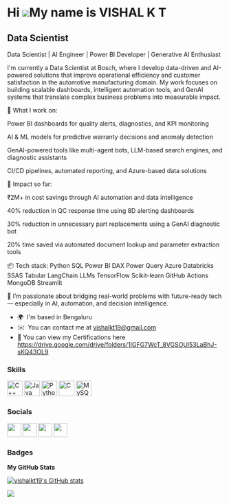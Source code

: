 Hi ![](https://user-images.githubusercontent.com/18350557/176309783-0785949b-9127-417c-8b55-ab5a4333674e.gif)My name is VISHAL K T
==================================================================================================================================

Data Scientist
----------

Data Scientist | AI Engineer | Power BI Developer | Generative AI Enthusiast

I'm currently a Data Scientist at Bosch, where I develop data-driven and AI-powered solutions that improve operational efficiency and customer satisfaction in the automotive manufacturing domain. My work focuses on building scalable dashboards, intelligent automation tools, and GenAI systems that translate complex business problems into measurable impact.

🔧 What I work on:

Power BI dashboards for quality alerts, diagnostics, and KPI monitoring

AI & ML models for predictive warranty decisions and anomaly detection

GenAI-powered tools like multi-agent bots, LLM-based search engines, and diagnostic assistants

CI/CD pipelines, automated reporting, and Azure-based data solutions

🚀 Impact so far:

₹2M+ in cost savings through AI automation and data intelligence

40% reduction in QC response time using 8D alerting dashboards

30% reduction in unnecessary part replacements using a GenAI diagnostic bot

20% time saved via automated document lookup and parameter extraction tools

📦 Tech stack:
Python SQL Power BI DAX Power Query Azure Databricks SSAS Tabular
LangChain LLMs TensorFlow Scikit-learn GitHub Actions MongoDB Streamlit

🎯 I’m passionate about bridging real-world problems with future-ready tech — especially in AI, automation, and decision intelligence.


* 🌍  I'm based in Bengaluru
* ✉️  You can contact me at [vishalkt19@gmail.com](mailto:vishalkt19@gmail.com)
* 💾 You can view my Certifications here 
https://drive.google.com/drive/folders/1IGFG7WcT_8VGSOUl53LaBhJ-sKQ43OL9

### Skills


<p align="left">
<a href="https://docs.microsoft.com/en-us/cpp/?view=msvc-170" target="_blank" rel="noreferrer"><img src="https://raw.githubusercontent.com/danielcranney/readme-generator/main/public/icons/skills/cplusplus-colored.svg" width="36" height="36" alt="C++" /></a>
<a href="https://www.oracle.com/java/" target="_blank" rel="noreferrer"><img src="https://raw.githubusercontent.com/danielcranney/readme-generator/main/public/icons/skills/java-colored.svg" width="36" height="36" alt="Java" /></a>
<a href="https://www.python.org/" target="_blank" rel="noreferrer"><img src="https://raw.githubusercontent.com/danielcranney/readme-generator/main/public/icons/skills/python-colored.svg" width="36" height="36" alt="Python" /></a>
<a href="https://docs.microsoft.com/en-us/cpp/?view=msvc-170" target="_blank" rel="noreferrer"><img src="https://raw.githubusercontent.com/danielcranney/readme-generator/main/public/icons/skills/c-colored.svg" width="36" height="36" alt="C" /></a>
<a href="https://www.mysql.com/" target="_blank" rel="noreferrer"><img src="https://raw.githubusercontent.com/danielcranney/readme-generator/main/public/icons/skills/mysql-colored.svg" width="36" height="36" alt="MySQL" /></a>
</p>


### Socials

<p align="left"> <a href="https://discord.com/users/VISHAL KT#8014" target="_blank" rel="noreferrer"><img src="https://raw.githubusercontent.com/danielcranney/readme-generator/main/public/icons/socials/discord.svg" width="32" height="32" /></a> <a href="https://www.github.com/vishalkt19" target="_blank" rel="noreferrer"><img src="https://raw.githubusercontent.com/danielcranney/readme-generator/main/public/icons/socials/github.svg" width="32" height="32" /></a> <a href="http://www.instagram.com/vishalkt19" target="_blank" rel="noreferrer"><img src="https://raw.githubusercontent.com/danielcranney/readme-generator/main/public/icons/socials/instagram.svg" width="32" height="32" /></a> <a href="https://www.linkedin.com/in/vishal-k-t-785062231" target="_blank" rel="noreferrer"><img src="https://raw.githubusercontent.com/danielcranney/readme-generator/main/public/icons/socials/linkedin.svg" width="32" height="32" /></a></p>

### Badges

<b>My GitHub Stats</b>

<a href="http://www.github.com/vishalkt19"><img src="https://github-readme-stats.vercel.app/api?username=vishalkt19&show_icons=true&hide=&count_private=true&title_color=0891b2&text_color=ffffff&icon_color=0891b2&bg_color=1c1917&hide_border=true&show_icons=true" alt="vishalkt19's GitHub stats" /></a>

<a href="http://www.github.com/vishalkt19"><img src="https://github-readme-streak-stats.herokuapp.com/?user=vishalkt19&stroke=ffffff&background=1c1917&ring=0891b2&fire=0891b2&currStreakNum=ffffff&currStreakLabel=0891b2&sideNums=ffffff&sideLabels=ffffff&dates=ffffff&hide_border=true" /></a>

